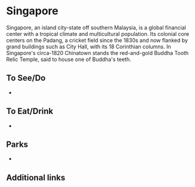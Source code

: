 # Singapore

Singapore, an island city-state off southern Malaysia, is a global financial center with a tropical climate and multicultural population. Its colonial core centers on the Padang, a cricket field since the 1830s and now flanked by grand buildings such as City Hall, with its 18 Corinthian columns. In Singapore's circa-1820 Chinatown stands the red-and-gold Buddha Tooth Relic Temple, said to house one of Buddha's teeth.

## To See/Do

* 

## To Eat/Drink

*

## Parks

*

## Additional links

